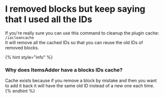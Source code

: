 # I removed blocks but keep saying that I used all the IDs

If you're really sure you can use this command to cleanup the plugin cache: `/iacleancache`\
It will remove all the cached IDs so that you can reuse the old IDs of removed blocks.

{% hint style="info" %}
### Why does ItemsAdder have a blocks IDs cache?

Cache exists because if you remove a block by mistake and then you want to add it back it will have the same old ID instead of a new one each time.
{% endhint %}
